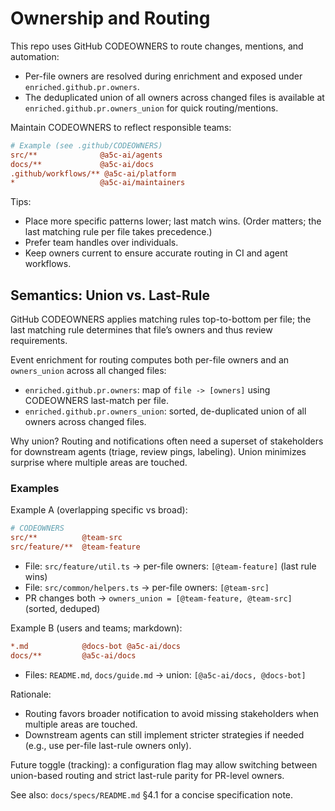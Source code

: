 # Ownership and Routing

This repo uses GitHub CODEOWNERS to route changes, mentions, and automation:

- Per-file owners are resolved during enrichment and exposed under `enriched.github.pr.owners`.
- The deduplicated union of all owners across changed files is available at `enriched.github.pr.owners_union` for quick routing/mentions.

Maintain CODEOWNERS to reflect responsible teams:

```ini
# Example (see .github/CODEOWNERS)
src/**              @a5c-ai/agents
docs/**             @a5c-ai/docs
.github/workflows/** @a5c-ai/platform
*                   @a5c-ai/maintainers
```

Tips:

- Place more specific patterns lower; last match wins. (Order matters; the last matching rule per file takes precedence.)
- Prefer team handles over individuals.
- Keep owners current to ensure accurate routing in CI and agent workflows.

## Semantics: Union vs. Last-Rule

GitHub CODEOWNERS applies matching rules top-to-bottom per file; the last matching rule determines that file’s owners and thus review requirements.

Event enrichment for routing computes both per-file owners and an `owners_union` across all changed files:

- `enriched.github.pr.owners`: map of `file -> [owners]` using CODEOWNERS last-match per file.
- `enriched.github.pr.owners_union`: sorted, de-duplicated union of all owners across changed files.

Why union? Routing and notifications often need a superset of stakeholders for downstream agents (triage, review pings, labeling). Union minimizes surprise where multiple areas are touched.

### Examples

Example A (overlapping specific vs broad):

```ini
# CODEOWNERS
src/**          @team-src
src/feature/**  @team-feature
```

- File: `src/feature/util.ts` → per-file owners: `[@team-feature]` (last rule wins)
- File: `src/common/helpers.ts` → per-file owners: `[@team-src]`
- PR changes both → `owners_union = [@team-feature, @team-src]` (sorted, deduped)

Example B (users and teams; markdown):

```ini
*.md            @docs-bot @a5c-ai/docs
docs/**         @a5c-ai/docs
```

- Files: `README.md`, `docs/guide.md` → union: `[@a5c-ai/docs, @docs-bot]`

Rationale:

- Routing favors broader notification to avoid missing stakeholders when multiple areas are touched.
- Downstream agents can still implement stricter strategies if needed (e.g., use per-file last-rule owners only).

Future toggle (tracking): a configuration flag may allow switching between union-based routing and strict last-rule parity for PR-level owners.

See also: `docs/specs/README.md` §4.1 for a concise specification note.
